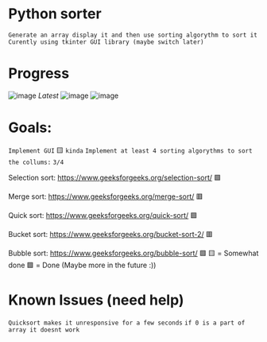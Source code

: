 # Python sorter
``Generate an array display it and then use sorting algorythm to sort it
Curently using tkinter GUI library (maybe switch later)``

# Progress
![image](https://user-images.githubusercontent.com/107749872/176241764-fc08509d-e5f2-4060-9195-959f2f249678.png) *Latest*
![image](https://user-images.githubusercontent.com/107749872/175905516-87fbf65d-fe4f-49bb-8d3f-368b6b0ccb47.png)
![image](https://user-images.githubusercontent.com/107749872/176007263-3b14d29b-af0b-4b85-bfc8-d3cbdc26ad47.png)

# Goals:
``Implement GUI`` 🟨 ``kinda``
``Implement at least 4 sorting algorythms to sort the collums:`` ``3/4``

Selection sort: https://www.geeksforgeeks.org/selection-sort/      🟩

Merge sort: https://www.geeksforgeeks.org/merge-sort/              🟥

Quick sort: https://www.geeksforgeeks.org/quick-sort/              🟩

Bucket sort: https://www.geeksforgeeks.org/bucket-sort-2/          🟥

Bubble sort: https://www.geeksforgeeks.org/bubble-sort/            🟩
🟨 = Somewhat done
🟩 = Done
(Maybe more in the future :))

# Known Issues (need help)
``Quicksort makes it unresponsive for a few seconds``
``if 0 is a part of array it doesnt work``
